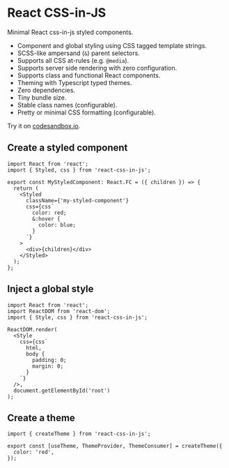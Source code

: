 # React CSS-in-JS

Minimal React css-in-js styled components.

- Component and global styling using CSS tagged template strings.
- SCSS-like ampersand (`&`) parent selectors.
- Supports all CSS at-rules (e.g. `@media`).
- Supports server side rendering with zero configuration.
- Supports class and functional React components.
- Theming with Typescript typed themes.
- Zero dependencies.
- Tiny bundle size.
- Stable class names (configurable).
- Pretty or minimal CSS formatting (configurable).

Try it on [codesandbox.io](https://codesandbox.io/s/react-css-in-js-iup6f).

## Create a styled component

```tsx
import React from 'react';
import { Styled, css } from 'react-css-in-js';

export const MyStyledComponent: React.FC = ({ children }) => {
  return (
    <Styled
      className={'my-styled-component'}
      css={css`
        color: red;
        &:hover {
          color: blue;
        }
      `}
    >
      <div>{children}</div>
    </Styled>
  );
};
```

## Inject a global style

```tsx
import React from 'react';
import ReactDOM from 'react-dom';
import { Style, css } from 'react-css-in-js';

ReactDOM.render(
  <Style
    css={css`
      html,
      body {
        padding: 0;
        margin: 0;
      }
    `}
  />,
  document.getElementById('root')
);
```

## Create a theme

```tsx
import { createTheme } from 'react-css-in-js';

export const [useTheme, ThemeProvider, ThemeConsumer] = createTheme({
  color: 'red',
});
```
